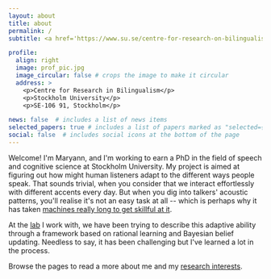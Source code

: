 ```yaml
---
layout: about
title: about
permalink: /
subtitle: <a href='https://www.su.se/centre-for-research-on-bilingualism/about-the-centre'>Affiliations</a>. Ontology shapes behaviour. 

profile:
  align: right
  image: prof_pic.jpg
  image_circular: false # crops the image to make it circular
  address: >
    <p>Centre for Research in Bilingualism</p>
    <p>Stockholm University</p>
    <p>SE-106 91, Stockholm</p>

news: false  # includes a list of news items
selected_papers: true # includes a list of papers marked as "selected={true}"
social: false  # includes social icons at the bottom of the page
---
```


Welcome! I'm Maryann, and I'm working to earn a PhD in the field of speech and cognitive science at Stockholm University. My project is aimed at figuring out how might human listeners adapt to the different ways people speak. That sounds trivial, when you consider that we interact effortlessly with different accents every day. But when you dig into talkers' acoustic patterns, you'll realise it's not an easy task at all -- which is perhaps why it has taken [machines really long to get skillful at it](https://arxiv.org/abs/1001.2267). 

At the [lab](http://www.hlp.rochester.edu/research/statement/) I work with, we have been trying to describe this adaptive ability through a framework based on rational learning and Bayesian belief updating. Needless to say, it has been challenging but I've learned a lot in the process.

Browse the pages to read a more about me and my [research interests](https://sultan8.github.io/publications/).


